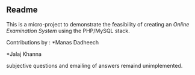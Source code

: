 ## Readme

This is a micro-project to demonstrate the feasibility of creating an _Online Examination System_ using the PHP/MySQL stack.

Contributions by :
*Manas Dadheech

*Jalaj Khanna

subjective questions and emailing of answers remaind unimplemented.
